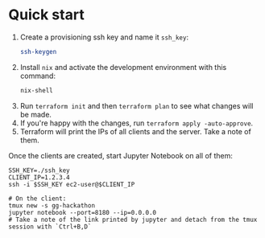 # Quick start

1. Create a provisioning ssh key and name it `ssh_key`:
    ```bash
    ssh-keygen
    ```
2. Install `nix` and activate the development environment with this command:
    ```bash
    nix-shell
    ```
3. Run `terraform init` and then `terraform plan` to see what changes will be made.
4. If you're happy with the changes, run `terraform apply -auto-approve`.
5. Terraform will print the IPs of all clients and the server. Take a note of them.

Once the clients are created, start Jupyter Notebook on all of them:
```
SSH_KEY=./ssh_key
CLIENT_IP=1.2.3.4
ssh -i $SSH_KEY ec2-user@$CLIENT_IP

# On the client:
tmux new -s gg-hackathon
jupyter notebook --port=8180 --ip=0.0.0.0
# Take a note of the link printed by jupyter and detach from the tmux session with `Ctrl+B,D`
```